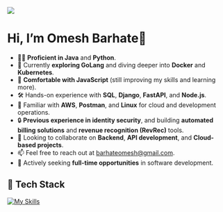 ![](https://media.giphy.com/media/xTiIzJSKB4l7xTouE8/giphy.gif)


# Hi, I’m Omesh Barhate👋

- 👨‍💻 **Proficient in Java** and **Python**.
- 🌱 Currently **exploring GoLang** and diving deeper into **Docker** and **Kubernetes**.
- 👀 **Comfortable with JavaScript** (still improving my skills and learning more).
- 🛠️ Hands-on experience with **SQL**, **Django**, **FastAPI**, and **Node.js**.
- 🚀 Familiar with **AWS**, **Postman**, and **Linux** for cloud and development operations.
- 🔒 **Previous experience in identity security**, and building **automated billing solutions** and **revenue recognition (RevRec)** tools.
- 💞️ Looking to collaborate on **Backend**, **API development**, and **Cloud-based projects**.
- 📫 Feel free to reach out at  [barhateomesh@gmail.com](mailto:barhateomesh@gmail.com).
- 💼 Actively seeking **full-time opportunities** in software development.


## 🚀 Tech Stack

[![My Skills](https://skillicons.dev/icons?i=aws,bash,c,django,docker,express,fastapi,go,java,javascript,kubernetes,linux,mongodb,mysql,nodejs,nginx,postgres,postman,py,ubuntu)](https://skillicons.dev)
